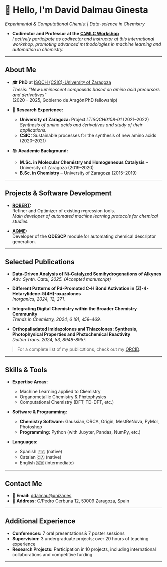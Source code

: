 # 👋 Hello, I'm David Dalmau Ginesta

*Experimental & Computational Chemist | Data-science in Chemistry*

- **Codirector and Professor at the [CAMLC Workshop](https://camlcworkshop.github.io/)**  
  *I actively participate as codirector and instructor at this international workshop, promoting advanced methodologies in machine learning and automation in chemistry.*

---

## About Me

- 🎓 **PhD** at [ISQCH (CSIC)-University of Zaragoza](http://www.isqch.unizar-csic.es/ISQCHportal/controladorInicio.do?metodo=Inicio)  
  *Thesis: “New luminescent compounds based on amino acid precursors and derivatives”*  
  (2020 – 2025, Gobierno de Aragón PhD fellowship)

- 🔬 **Research Experience:**  
  - **University of Zaragoza:** Project *LTISQCH0108-01* (2021–2022)  
    *Synthesis of amino acids and derivatives and study of their applications.*  
  - **CSIC:** Sustainable processes for the synthesis of new amino acids (2020–2021)

- 📚 **Academic Background:**  
  - **M.Sc. in Molecular Chemistry and Homogeneous Catalysis** – University of Zaragoza (2019–2020)  
  - **B.Sc. in Chemistry** – University of Zaragoza (2015–2019)

---

## Projects & Software Development

- **[ROBERT](https://robert.readthedocs.io/en/latest/):**  
  Refiner and Optimizer of existing regression tools.  
  *Main developer of automated machine learning protocols for chemical studies.*

- **[AQME](https://aqme.readthedocs.io/):**  
  Developer of the **QDESCP** module for automating chemical descriptor generation.

---

## Selected Publications

- **Data-Driven Analysis of Ni-Catalyzed Semihydrogenations of Alkynes**  
  *Adv. Synth. Catal, 2025. (Accepted manuscript)*

- **Different Patterns of Pd-Promoted C–H Bond Activation in (Z)-4-Hetarylidene-5(4H)-oxazolones**  
  *Inorganics, 2024, 12, 271.*

- **Integrating Digital Chemistry within the Broader Chemistry Community**  
  *Trends in Chemistry, 2024, 6 (8), 459–469.*

- **Orthopalladated Imidazolones and Thiazolones: Synthesis, Photophysical Properties and Photochemical Reactivity**  
  *Dalton Trans. 2024, 53, 8948-8957.*

> For a complete list of my publications, check out my [ORCID](https://orcid.org/0000-0002-2506-6546).

---

## Skills & Tools

- **Expertise Areas:**  
  - Machine Learning applied to Chemistry  
  - Organometallic Chemistry & Photophysics  
  - Computational Chemistry (DFT, TD-DFT, etc.)

- **Software & Programming:**  
  - **Chemistry Software:** Gaussian, ORCA, Origin, MestReNova, PyMol, Photoshop  
  - **Programming:** Python (with Jupyter, Pandas, NumPy, etc.)

- **Languages:**  
  - Spanish 🇪🇸 (native)  
  - Catalan 🇨🇦 (native)  
  - English 🇬🇧 (intermediate)

---

## Contact Me

- 📧 **Email:** [ddalmau@unizar.es](mailto:ddalmau@unizar.es)  
- 📍 **Address:** C/Pedro Cerbuna 12, 50009 Zaragoza, Spain

---

## Additional Experience

- **Conferences:** 7 oral presentations & 7 poster sessions  
- **Supervision:** 3 undergraduate projects; over 20 hours of teaching experience  
- **Research Projects:** Participation in 10 projects, including international collaborations and competitive funding

---
